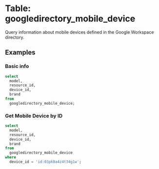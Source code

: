 # Table: googledirectory_mobile_device

Query information about mobile devices defined in the Google Workspace directory.

## Examples

### Basic info

```sql
select
  model,
  resource_id,
  device_id,
  brand
from
  googledirectory_mobile_device;
```

### Get Mobile Device by ID

```sql
select
  model,
  resource_id,
  device_id,
  brand
from
  googledirectory_mobile_device
where
  device_id = 'id:03pk8a4z4t34g1w';
```

